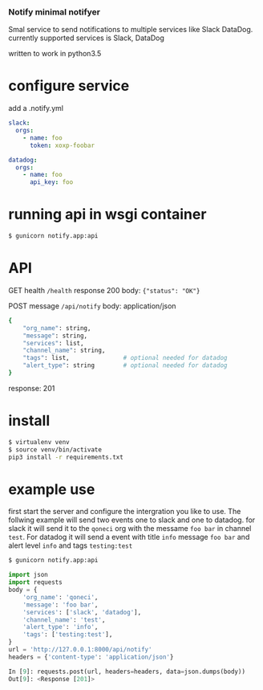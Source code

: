 ### Notify minimal notifyer
Smal service to send notifications to multiple services like Slack DataDog.
currently supported services is Slack, DataDog

written to work in python3.5


# configure service
add a .notify.yml
```yaml
slack:
  orgs:
    - name: foo
      token: xoxp-foobar

datadog:
  orgs:
    - name: foo
      api_key: foo
```


# running api in wsgi container
```bash
$ gunicorn notify.app:api
```


# API
GET health `/health` response 200 body: `{"status": "OK"}`


POST message `/api/notify`
body: application/json
```bash 
{
    "org_name": string,
    "message": string,
    "services": list,
    "channel_name": string,
    "tags": list,               # optional needed for datadog
    "alert_type": string        # optional needed for datadog
}
```

response: 201

# install
```bash
$ virtualenv venv
$ source venv/bin/activate
pip3 install -r requirements.txt

```


# example use 
first start the server and configure the intergration you like to use. The follwing example will
send two events one to slack and one to datadog. for slack it will send it to the `qoneci` org
with the messame `foo bar` in channel `test`. For datadog it will send a event with title `info`
message `foo bar` and alert level `info` and tags `testing:test`
```bash
$ gunicorn notify.app:api
```

```python
import json
import requests
body = {
    'org_name': 'qoneci',
    'message': 'foo bar',
    'services': ['slack', 'datadog'],
    'channel_name': 'test',
    'alert_type': 'info',
    'tags': ['testing:test'],
}
url = 'http://127.0.0.1:8000/api/notify'
headers = {'content-type': 'application/json'}

In [9]: requests.post(url, headers=headers, data=json.dumps(body))
Out[9]: <Response [201]>

```
